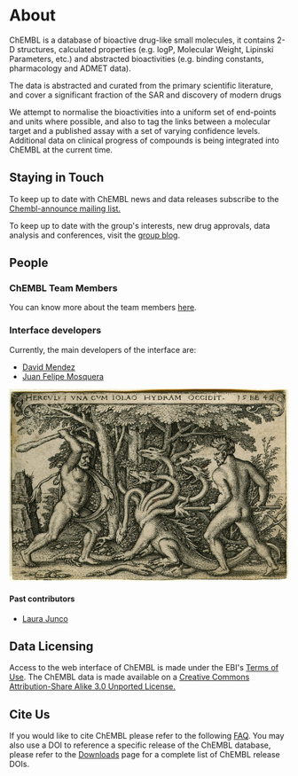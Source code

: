 # About

ChEMBL is a database of bioactive drug-like small molecules, it contains 2-D structures, calculated properties \(e.g. logP, Molecular Weight, Lipinski Parameters, etc.\) and abstracted bioactivities \(e.g. binding constants, pharmacology and ADMET data\).

The data is abstracted and curated from the primary scientific literature, and cover a significant fraction of the SAR and discovery of modern drugs

We attempt to normalise the bioactivities into a uniform set of end-points and units where possible, and also to tag the links between a molecular target and a published assay with a set of varying confidence levels. Additional data on clinical progress of compounds is being integrated into ChEMBL at the current time.

## Staying in Touch

To keep up to date with ChEMBL news and data releases subscribe to the [Chembl-announce mailing list.](http://listserver.ebi.ac.uk/mailman/listinfo/chembl-announce)

To keep up to date with the group's interests, new drug approvals, data analysis and conferences, visit the [group blog](https://chembl.blogspot.com/).

## People

### ChEMBL Team Members

You can know more about the team members [here](https://www.ebi.ac.uk/about/people/andrew-leach). 

### Interface developers

Currently, the main developers of the interface are:

* [David Mendez](https://github.com/nclopezo) 
* [Juan Felipe Mosquera](https://github.com/juanfmx2)

![Artist&apos;s impression of the developers solving the issues.](.gitbook/assets/hercules_slaying_the_hydra.jpg)

#### Past contributors

* [Laura Junco](https://www.behance.net/gallery/68674667/ChEMBL-web-design-and-data-visualisation)



## Data Licensing

Access to the web interface of ChEMBL is made under the EBI's [Terms of Use](http://www.ebi.ac.uk/Information/termsofuse.html). The ChEMBL data is made available on a [Creative Commons Attribution-Share Alike 3.0 Unported License.](http://creativecommons.org/licenses/by-sa/3.0/)

## Cite Us

If you would like to cite ChEMBL please refer to the following [FAQ](frequently-asked-questions/general-questions.md#the-publications-used-to-cite-chembl-are). You may also use a DOI to reference a specific release of the ChEMBL database, please refer to the [Downloads](downloads.md) page for a complete list of ChEMBL release DOIs.  






